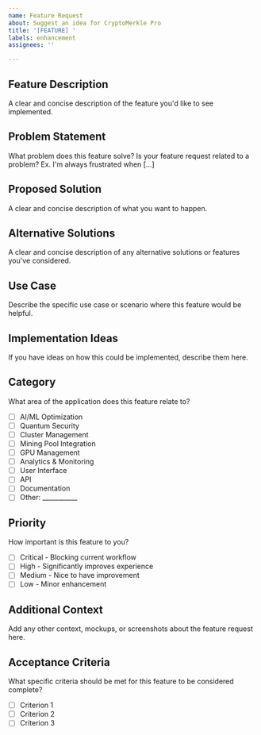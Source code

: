```yaml
---
name: Feature Request
about: Suggest an idea for CryptoMerkle Pro
title: '[FEATURE] '
labels: enhancement
assignees: ''

---
```


## Feature Description
A clear and concise description of the feature you'd like to see implemented.

## Problem Statement
What problem does this feature solve? Is your feature request related to a problem?
Ex. I'm always frustrated when [...]

## Proposed Solution
A clear and concise description of what you want to happen.

## Alternative Solutions
A clear and concise description of any alternative solutions or features you've considered.

## Use Case
Describe the specific use case or scenario where this feature would be helpful.

## Implementation Ideas
If you have ideas on how this could be implemented, describe them here.

## Category
What area of the application does this feature relate to?
- [ ] AI/ML Optimization
- [ ] Quantum Security
- [ ] Cluster Management
- [ ] Mining Pool Integration
- [ ] GPU Management
- [ ] Analytics & Monitoring
- [ ] User Interface
- [ ] API
- [ ] Documentation
- [ ] Other: ___________

## Priority
How important is this feature to you?
- [ ] Critical - Blocking current workflow
- [ ] High - Significantly improves experience
- [ ] Medium - Nice to have improvement
- [ ] Low - Minor enhancement

## Additional Context
Add any other context, mockups, or screenshots about the feature request here.

## Acceptance Criteria
What specific criteria should be met for this feature to be considered complete?
- [ ] Criterion 1
- [ ] Criterion 2
- [ ] Criterion 3